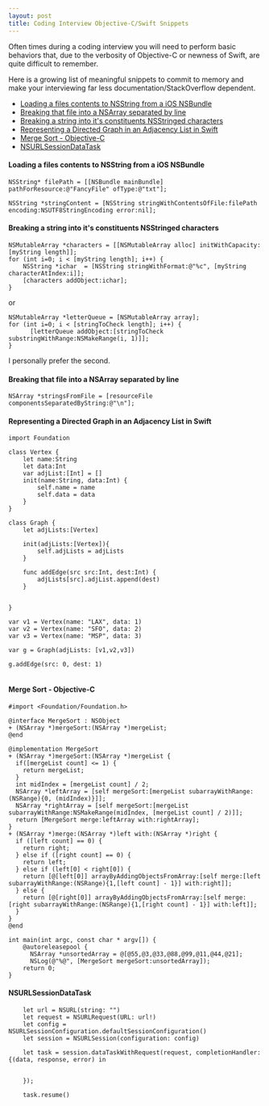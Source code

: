 ```yaml
---
layout: post
title: Coding Interview Objective-C/Swift Snippets
---
```


Often times during a coding interview you will need to perform basic behaviors that, due to the verbosity of Objective-C or newness of Swift, are quite difficult to remember. 

Here is a growing list of meaningful snippets to commit to memory and make your interviewing far less documentation/StackOverflow dependent. 

* [Loading a files contents to NSString from a iOS NSBundle](#loadingcontents)
* [Breaking that file into a NSArray separated by line](#separatebyline)
* [Breaking a string into it's constituents NSStringed characters](#breakstringtocharacters)
* [Representing a Directed Graph in an Adjacency List in Swift](#makeagraph)
* [Merge Sort - Objective-C](#mergesort)
* [NSURLSessionDataTask](#datatask)

#### <a name="loadingcontents"></a>Loading a files contents to NSString from a iOS NSBundle

```
NSString* filePath = [[NSBundle mainBundle] pathForResource:@"FancyFile" ofType:@"txt"];

NSString *stringContent = [NSString stringWithContentsOfFile:filePath encoding:NSUTF8StringEncoding error:nil];
```

#### <a name="breakstringtocharacters"></a>Breaking a string into it's constituents NSStringed characters
```
NSMutableArray *characters = [[NSMutableArray alloc] initWithCapacity:[myString length]];
for (int i=0; i < [myString length]; i++) {
    NSString *ichar  = [NSString stringWithFormat:@"%c", [myString characterAtIndex:i]];
    [characters addObject:ichar];
}
```

or 

```
NSMutableArray *letterQueue = [NSMutableArray array];
for (int i=0; i < [stringToCheck length]; i++) {
      [letterQueue addObject:[stringToCheck substringWithRange:NSMakeRange(i, 1)]];
}
```
I personally prefer the second.


#### <a name="separatebyline"></a>Breaking that file into a NSArray separated by line

```
NSArray *stringsFromFile = [resourceFile componentsSeparatedByString:@"\n"];
```


#### <a name="makeagraph"></a>Representing a Directed Graph in an Adjacency List in Swift

```
import Foundation

class Vertex {
    let name:String
    let data:Int
    var adjList:[Int] = []
    init(name:String, data:Int) {
        self.name = name
        self.data = data
    }
}

class Graph {
    let adjLists:[Vertex]
    
    init(adjLists:[Vertex]){
        self.adjLists = adjLists
    }
    
    func addEdge(src src:Int, dest:Int) {
        adjLists[src].adjList.append(dest)
    }
    
    
}

var v1 = Vertex(name: "LAX", data: 1)
var v2 = Vertex(name: "SFO", data: 2)
var v3 = Vertex(name: "MSP", data: 3)

var g = Graph(adjLists: [v1,v2,v3])

g.addEdge(src: 0, dest: 1)


```

#### <a name="mergesort"></a>Merge Sort - Objective-C

```
#import <Foundation/Foundation.h>

@interface MergeSort : NSObject
+ (NSArray *)mergeSort:(NSArray *)mergeList;
@end

@implementation MergeSort
+ (NSArray *)mergeSort:(NSArray *)mergeList {
  if([mergeList count] <= 1) {
    return mergeList;
  }
  int midIndex = [mergeList count] / 2;
  NSArray *leftArray = [self mergeSort:[mergeList subarrayWithRange:(NSRange){0, (midIndex)}]];
  NSArray *rightArray = [self mergeSort:[mergeList subarrayWithRange:NSMakeRange(midIndex, [mergeList count] / 2)]];
  return [MergeSort merge:leftArray with:rightArray];
}
+ (NSArray *)merge:(NSArray *)left with:(NSArray *)right {
  if ([left count] == 0) {
    return right;
  } else if ([right count] == 0) {
    return left;
  } else if (left[0] < right[0]) {
    return [@[left[0]] arrayByAddingObjectsFromArray:[self merge:[left subarrayWithRange:(NSRange){1,[left count] - 1}] with:right]];
  } else {
    return [@[right[0]] arrayByAddingObjectsFromArray:[self merge:[right subarrayWithRange:(NSRange){1,[right count] - 1}] with:left]];
  }
}
@end

int main(int argc, const char * argv[]) {
    @autoreleasepool {
      NSArray *unsortedArray = @[@55,@3,@33,@88,@99,@11,@44,@21];
      NSLog(@"%@", [MergeSort mergeSort:unsortedArray]);
    return 0;
}
```
#### <a name="datatask"></a>NSURLSessionDataTask
```
    let url = NSURL(string: "")
    let request = NSURLRequest(URL: url!)
    let config = NSURLSessionConfiguration.defaultSessionConfiguration()
    let session = NSURLSession(configuration: config)
    
    let task = session.dataTaskWithRequest(request, completionHandler: {(data, response, error) in
      
      
    });
    
    task.resume()
```
